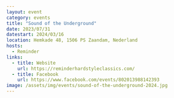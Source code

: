 ```yaml
---
layout: event
category: events
title: "Sound of the Underground"
date: 2023/07/31
datestart: 2024/03/16
location: Hemkade 48, 1506 PS Zaandam, Nederland
hosts:
  - Reminder
links:
  - title: Website
    url: https://reminderhardstyleclassics.com/
  - title: Facebook
    url: https://www.facebook.com/events/802013988142393
image: /assets/img/events/sound-of-the-underground-2024.jpg
---
```

